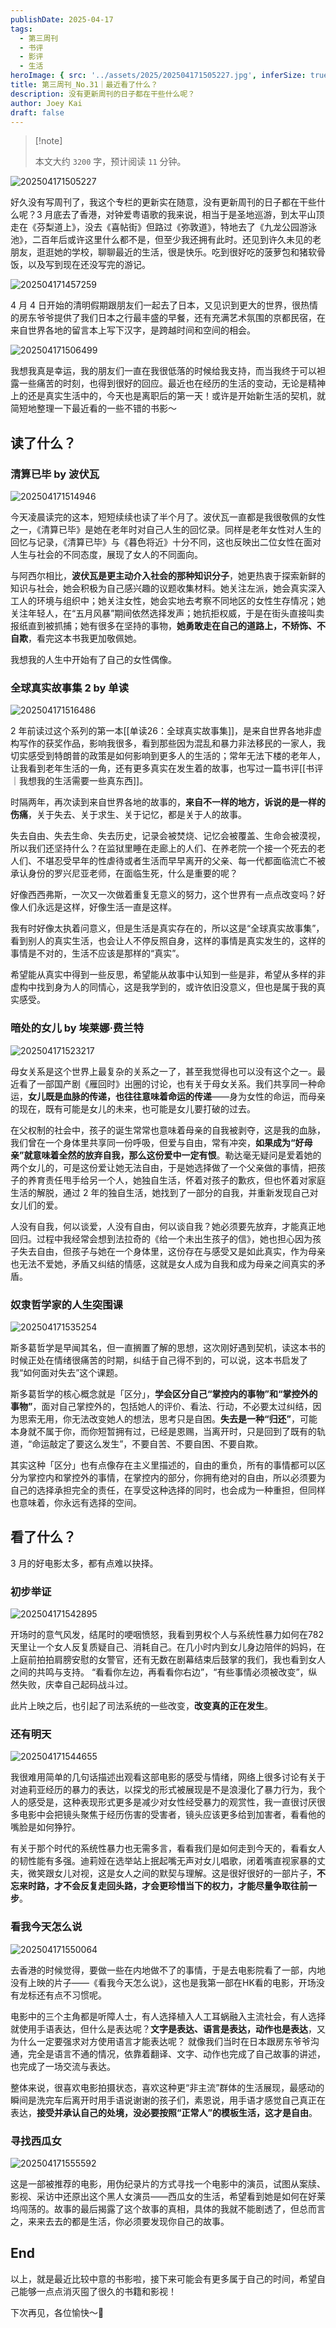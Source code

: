 ```yaml
---
publishDate: 2025-04-17
tags:
  - 第三周刊
  - 书评
  - 影评
  - 生活
heroImage: { src: '../assets/2025/202504171505227.jpg', inferSize: true}
title: 第三周刊_No.31｜最近看了什么？
description: 没有更新周刊的日子都在干些什么呢？
author: Joey Kai
draft: false
---
```


>  [!note]
>
>  本文大约 `3200` 字，预计阅读 `11` 分钟。

![202504171505227](../assets/2025/202504171505227.jpg)

好久没有写周刊了，我这个专栏的更新实在随意，没有更新周刊的日子都在干些什么呢？3 月底去了香港，对钟爱粤语歌的我来说，相当于是圣地巡游，到太平山顶走在《芬梨道上》，没去《喜帖街》但路过《弥敦道》，特地去了《九龙公园游泳池》，二百年后或许这里什么都不是，但至少我还拥有此时。还见到许久未见的老朋友，逛逛她的学校，聊聊最近的生活，很是快乐。吃到很好吃的菠萝包和猪软骨饭，以及写到现在还没写完的游记。

![202504171457259](../assets/2025/202504171457259.png)

4 月 4 日开始的清明假期跟朋友们一起去了日本，又见识到更大的世界，很热情的房东爷爷提供了我们日本之行最丰盛的早餐，还有充满艺术氛围的京都民宿，在来自世界各地的留言本上写下汉字，是跨越时间和空间的相会。

![202504171506499](../assets/2025/202504171506499.jpg)

我想我真是幸运，我的朋友们一直在我很低落的时候给我支持，而当我终于可以袒露一些痛苦的时刻，也得到很好的回应。最近也在经历的生活的变动，无论是精神上的还是真实生活中的，今天也是离职后的第一天！或许是开始新生活的契机，就简短地整理一下最近看的一些不错的书影～

## 读了什么？

### 清算已毕 by 波伏瓦

![202504171514946](../assets/2025/202504171514946.jpg)

今天凌晨读完的这本，短短续续也读了半个月了。波伏瓦一直都是我很敬佩的女性之一，《清算已毕》是她在老年时对自己人生的回忆录。同样是老年女性对人生的回忆与记录，《清算已毕》与《暮色将近》十分不同，这也反映出二位女性在面对人生与社会的不同态度，展现了女人的不同面向。

与阿西尔相比，**波伏瓦是更主动介入社会的那种知识分子**，她更热衷于探索新鲜的知识与社会，她会积极为自己感兴趣的议题收集材料。她关注左派，她会真实深入工人的环境与组织中；她关注女性，她会实地去考察不同地区的女性生存情况；她关注年轻人，在“五月风暴”期间依然选择发声；她抗拒权威，于是在街头直接叫卖报纸直到被抓捕；她有很多在坚持的事物，**她勇敢走在自己的道路上，不矫饰、不自欺**，看完这本书我更加敬佩她。 

我想我的人生中开始有了自己的女性偶像。

### 全球真实故事集 2 by 单读

![202504171516486](../assets/2025/202504171516486.png)

2 年前读过这个系列的第一本[[单读26：全球真实故事集]]，是来自世界各地非虚构写作的获奖作品，影响我很多，看到那些因为混乱和暴力非法移民的一家人，我切实感受到特朗普的政策是如何影响到更多人的生活的；常年无法下楼的老年人，让我看到老年生活的一角，还有更多真实在发生着的故事，也写过一篇书评[[书评｜我想我的生活需要一些真东西]]。

时隔两年，再次读到来自世界各地的故事的，**来自不一样的地方，诉说的是一样的伤痛**，关于失去、关于求生、关于记忆，都是关于人的故事。

失去自由、失去生命、失去历史，记录会被焚烧、记忆会被覆盖、生命会被漠视，所以我们还坚持什么？在监狱里睡在走廊上的人们、在养老院一个接一个死去的老人们、不堪忍受早年的性虐待或者生活而早早离开的父亲、每一代都面临流亡不被承认身份的罗兴尼亚老师，在面临生死，什么是重要的呢？

好像西西弗斯，一次又一次做着重复无意义的努力，这个世界有一点点改变吗？好像人们永远是这样，好像生活一直是这样。

我有时好像太执着问意义，但是生活是真实存在的，所以这是“全球真实故事集”，看到别人的真实生活，也会让人不停反照自身，这样的事情是真实发生的，这样的事情是不对的，生活不应该是那样的“真实”。

希望能从真实中得到一些反思，希望能从故事中认知到一些是非，希望从多样的非虚构中找到身为人的同情心，这是我学到的，或许依旧没意义，但也是属于我的真实感受。

### 暗处的女儿 by 埃莱娜·费兰特

![202504171523217](../assets/2025/202504171523217.png)

母女关系是这个世界上最复杂的关系之一了，甚至我觉得也可以没有这个之一。最近看了一部国产剧《雁回时》出圈的讨论，也有关于母女关系。我们共享同一种命运，**女儿既是血脉的传递，也往往意味着命运的传递**——身为女性的命运，而母亲的现在，既有可能是女儿的未来，也可能是女儿要打破的过去。

在父权制的社会中，孩子的诞生常常也意味着母亲的自我被剥夺，这是我的血脉，我们曾在一个身体里共享同一份呼吸，但爱与自由，常有冲突，**如果成为“好母亲”就意味着全然的放弃自我，那么这份爱中一定有恨**。勒达毫无疑问是爱着她的两个女儿的，可是这份爱让她无法自由，于是她选择做了一个父亲做的事情，把孩子的养育责任甩手给另一个人，她独自生活，怀着对孩子的歉疚，但也怀着对家庭生活的解脱，通过 2 年的独自生活，她找到了一部分的自我，并重新发现自己对女儿们的爱。

人没有自我，何以谈爱，人没有自由，何以谈自我？她必须要先放弃，才能真正地回归。过程中我经常会想到法拉奇的《给一个未出生孩子的信》，她也担心因为孩子失去自由，但孩子与她在一个身体里，这份存在与感受又是如此真实，作为母亲也无法不爱她，矛盾又纠结的情感，这就是女人成为自我和成为母亲之间真实的矛盾。

### 奴隶哲学家的人生突围课

![202504171535254](../assets/2025/202504171535254.png)

斯多葛哲学是早闻其名，但一直搁置了解的思想，这次刚好遇到契机，读这本书的时候正处在情绪很痛苦的时期，纠结于自己得不到的，可以说，这本书启发了我“如何面对失去”这个课题。 

斯多葛哲学的核心概念就是「区分」，**学会区分自己“掌控内的事物”和“掌控外的事物”**，面对自己掌控外的，包括她人的评价、看法、行动，不必要太过纠结，因为思索无用，你无法改变她人的想法，思考只是自困。**失去是一种“归还”**，可能本身就不属于你，而你短暂拥有过，已经是恩赐，当离开时，只是回到了既有的轨道，“命运敲定了要这么发生”，不要自苦、不要自困、不要自欺。

其实这种「区分」也有点像存在主义里描述的，自由的重负，所有的事情都可以区分为掌控内和掌控外的事情，在掌控内的部分，你拥有绝对的自由，所以必须要为自己的选择承担完全的责任，在享受这种选择的同时，也会成为一种重担，但同样也意味着，你永远有选择的空间。

## 看了什么？

3 月的好电影太多，都有点难以抉择。

### 初步举证

![202504171542895](../assets/2025/202504171542895.png)

开场时的意气风发，结尾时的哽咽愤怒，我看到男权个人与系统性暴力如何在782天里让一个女人反复质疑自己、消耗自己。在几小时内到女儿身边陪伴的妈妈，在上庭前拍拍肩膀安慰的女警官，还有无数在剧幕结束后鼓掌的我们，我也看到女人之间的共鸣与支持。 “看看你左边，再看看你右边”，“有些事情必须被改变”，纵然失败，庆幸自己起码战斗过。

此片上映之后，也引起了司法系统的一些改变，**改变真的正在发生**。

### 还有明天

![202504171544655](../assets/2025/202504171544655.png)

我很难用简单的几句话描述出观看这部电影的感受与情绪，网络上很多讨论有关于对迪莉亚经历的暴力的表达，以探戈的形式被展现是不是浪漫化了暴力行为，我个人的感受是，这种表现形式更多是减少对女性经受暴力的观赏性，我一直很讨厌很多电影中会把镜头聚焦于经历伤害的受害者，镜头应该更多给到加害者，看看他的嘴脸是如何狰狞。

有关于那个时代的系统性暴力也无需多言，看看我们是如何走到今天的，看看女人的韧性能有多强。迪莉娅在选举站上抿起嘴无声对女儿唱歌，闭着嘴直视家暴的丈夫，微笑跟女儿对视，这是女人之间的默契与理解。这是很好很好的一部片子，**不忘来时路，才不会反复走回头路，才会更珍惜当下的权力，才能尽量争取往前一步**。

### 看我今天怎么说

![202504171550064](../assets/2025/202504171550064.png)

去香港的时候觉得，要做一些在内地做不了的事情，于是去电影院看了一部，内地没有上映的片子——《看我今天怎么说》，这也是我第一部在HK看的电影，开场没有龙标还有点不习惯呢。

电影中的三个主角都是听障人士，有人选择植入人工耳蜗融入主流社会，有人选择就使用手语表达，但什么是表达呢？**文字是表达、语言是表达，动作也是表达**，又为什么一定要强求对方使用语言才能表达呢？  就像我们当时在日本跟房东爷爷沟通，完全是语言不通的情况，依靠着翻译、文字、动作也完成了自己故事的讲述，也完成了一场交流与表达。

整体来说，很喜欢电影拍摄状态，喜欢这种更“非主流”群体的生活展现，最感动的瞬间是洗完车后离开时用手语说谢谢的孩子们，素恩说，用手语才感觉自己真正在表达，**接受并承认自己的处境，没必要按照“正常人”的模板生活，这才是自由**。

### 寻找西瓜女

![202504171555592](../assets/2025/202504171555592.png)

这是一部被推荐的电影，用伪纪录片的方式寻找一个电影中的演员，试图从案牍、影视、采访中还原出这个黑人女演员——西瓜女的生活，希望看到她是如何在好莱坞闯荡的。故事的最后揭露了这个故事的真相，具体的我就不能剧透了，但总而言之，来来去去的都是生活，你必须要发现你自己的故事。

## End

以上，就是最近比较中意的书影啦，接下来可能会有更多属于自己的时间，希望自己能够一点点消灭囤了很久的书籍和影视！

下次再见，各位愉快～👋